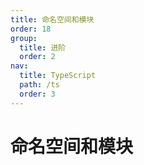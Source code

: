 ```yaml
---
title: 命名空间和模块
order: 18
group:
  title: 进阶
  order: 2
nav:
  title: TypeScript
  path: /ts
  order: 3
---
```


# 命名空间和模块
